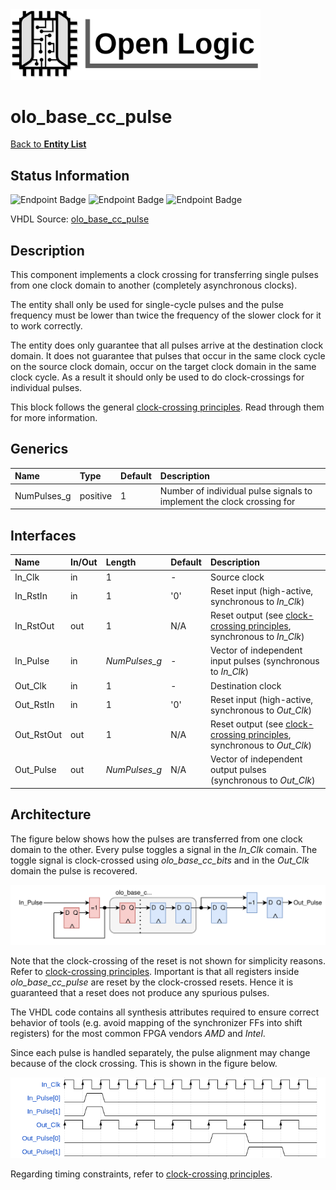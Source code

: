 <img src="../Logo.png" alt="Logo" width="400">

# olo_base_cc_pulse

[Back to **Entity List**](../EntityList.md)

## Status Information

![Endpoint Badge](https://img.shields.io/endpoint?url=https://storage.googleapis.com/open-logic-badges/coverage/olo_base_cc_pulse.json?cacheSeconds=0) ![Endpoint Badge](https://img.shields.io/endpoint?url=https://storage.googleapis.com/open-logic-badges/branches/olo_base_cc_pulse.json?cacheSeconds=0) ![Endpoint Badge](https://img.shields.io/endpoint?url=https://storage.googleapis.com/open-logic-badges/issues/olo_base_cc_pulse.json?cacheSeconds=0)

VHDL Source: [olo_base_cc_pulse](../../src/base/vhdl/olo_base_cc_pulse.vhd)

## Description

This component implements a clock crossing for transferring single pulses from one clock domain to another (completely asynchronous clocks).

The entity shall only be used for single-cycle pulses and the pulse frequency must be lower than twice the frequency of the slower clock for it to work correctly.

The entity does only guarantee that all pulses arrive at the destination clock domain. It does not guarantee that pulses that occur in the same clock cycle on the source clock domain, occur on the target clock domain in the same clock cycle. As a result it should only be used to do clock-crossings for individual pulses.

This block follows the general [clock-crossing principles](clock_crossing_principles.md). Read through them for more information.

## Generics

| Name        | Type     | Default | Description                                                  |
| :---------- | :------- | ------- | :----------------------------------------------------------- |
| NumPulses_g | positive | 1       | Number of individual pulse signals to implement the clock crossing for |

## Interfaces

| Name       | In/Out | Length        | Default | Description                                                  |
| :--------- | :----- | :------------ | ------- | :----------------------------------------------------------- |
| In_Clk     | in     | 1             | -       | Source clock                                                 |
| In_RstIn   | in     | 1             | '0'     | Reset input (high-active, synchronous to *In_Clk*)           |
| In_RstOut  | out    | 1             | N/A     | Reset output (see [clock-crossing principles](clock_crossing_principles.md), synchronous to *In_Clk*) |
| In_Pulse   | in     | *NumPulses_g* | -       | Vector of independent input pulses (synchronous to *In_Clk*) |
| Out_Clk    | in     | 1             | -       | Destination clock                                            |
| Out_RstIn  | in     | 1             | '0'     | Reset input (high-active, synchronous to *Out_Clk*)          |
| Out_RstOut | out    | 1             | N/A     | Reset output (see [clock-crossing principles](clock_crossing_principles.md), synchronous to *Out_Clk*) |
| Out_Pulse  | out    | *NumPulses_g* | N/A     | Vector of independent output pulses (synchronous to *Out_Clk*) |

## Architecture

The figure below shows how the pulses are transferred from one clock domain to the other. Every pulse toggles a signal in the *In_Clk* comain. The toggle signal is clock-crossed using *olo_base_cc_bits* and in the *Out_Clk* domain the pulse is recovered.

![architecture](./clock_crossings/olo_base_cc_pulse.svg)

Note that the clock-crossing of the reset is not shown for simplicity reasons. Refer to  [clock-crossing principles](clock_crossing_principles.md). Important is that all registers inside *olo_base_cc_pulse* are reset by the clock-crossed resets. Hence it is guaranteed that a reset does not produce any spurious pulses.

The VHDL code contains all synthesis attributes required to ensure correct behavior of tools (e.g. avoid mapping of the synchronizer FFs into shift registers) for the most common FPGA vendors *AMD* and *Intel*.

Since each pulse is handled separately, the pulse alignment may change because of the clock crossing. This is shown in the figure below.

![waveform](./clock_crossings/olo_base_cc_pulse_wave.png)

Regarding timing constraints, refer to [clock-crossing principles](clock_crossing_principles.md).





